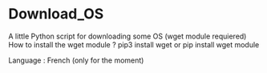 # Download_OS
A little Python script for downloading some OS (wget module requiered)
How to install the wget module ?
pip3 install wget or pip install wget module

Language : French (only for the moment)
